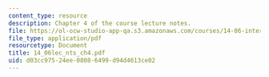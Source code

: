 ```yaml
---
content_type: resource
description: Chapter 4 of the course lecture notes.
file: https://ol-ocw-studio-app-qa.s3.amazonaws.com/courses/14-06-intermediate-macroeconomic-theory-spring-2004/d03cc97524ee08086499d94d4613ce02_14_06lec_nts_ch4.pdf
file_type: application/pdf
resourcetype: Document
title: 14_06lec_nts_ch4.pdf
uid: d03cc975-24ee-0808-6499-d94d4613ce02
---
```

